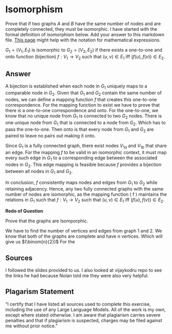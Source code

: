 # Isomorphism

Prove that if two graphs $A$ and $B$ have the same number of nodes and are
completely connected, they must be isomorphic. I have started with the formal
definition of isomorphism below. Add your answer to this markdown file. [This
page](https://docs.github.com/en/get-started/writing-on-github/working-with-advanced-formatting/writing-mathematical-expressions)
might help with the notation for mathematical expressions.

$G_1=(V_1 , E_1)$ is isomorphic to $G_2 = (V_2, E_2)$ if there exists a
one-to-one and onto function (bijection) $f: V_1 \rightarrow V_2$ such that $(u,v)
\in E_1$ iff $(f(u),f(v)) \in E_2$.

## Answer 
A bijection is established when each node in $G_{1}$ uniquely maps to a comparable node in $G_{2}$. Given that $G_{1}$ and $G_{2}$ contain the same number of nodes, we can define a mapping function _f_ that creates this one-to-one correspondence. For the mapping function to exist we have to prove that there is a one-to-one correspondence and onto. For the one-to-one, we know that no unique node from $G_{1}$ is connected to two $G_{2}$ nodes. There is one unique node from $G_{1}$ that is connected to a node from $G_{2}$. Which has to pass the one-to-one. Then onto is that every node from $G_{1}$ and $G_{2}$ are paired to leave no pairs out making it onto. 

Since $G_{1}$ is a fully connected graph, there exist nodes $V_{1a}$ and $V_{1b}$ that share an edge. For the mapping _f_ to be valid in an isomorphic context, it must map every such edge in $G_{1}$ to a corresponding edge between the associated nodes in $G_{2}$. This edge mapping is feasible because _f_ provides a bijection between all nodes in $G_{1}$ and $G_{2}$.

In conclusion, _f_ consistently maps nodes and edges from $G_{1}$ to $G_{2}$ while retaining adjacency. Hence, any two fully connected graphs with the same number of nodes are isomorphic, as the mapping function \( f \) maintains the relations in $G_{1}$ such that $f: V_1 \rightarrow V_2$ such that $(u,v) \in E_1$ iff $(f(u),f(v)) \in E_2$.

**Redo of Question** 

Prove that the graphs are Isomporphic. 

We have to find the number of vertices and edges from graph 1 and 2. We know that both of the graphs are complete and have n vertices. Which will give us $(\binom{n}{2})$
For the 
## Sources 
I followed the slides provided to us. I also looked at vijaykodru repo to see the links he had because Nolan told me they were also very helpful. 

## Plagarism Statement
“I certify that I have listed all sources used to complete this exercise, including the use of any Large Language Models. All of the work is my own, except where stated otherwise. I am aware that plagiarism carries severe penalties and that if plagiarism is suspected, charges may be filed against me without prior notice.”

